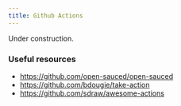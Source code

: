 ```yaml
---
title: Github Actions
---
```


Under construction.  

### Useful resources

- https://github.com/open-sauced/open-sauced
- https://github.com/bdougie/take-action
- https://github.com/sdraw/awesome-actions
